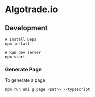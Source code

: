 # Algotrade.io

## Development

```
# Install Deps
npm install

# Run dev server
npm start
```

### Generate Page

To generate a page

```
npm run umi g page <path> --typescript
```

<!--
Amplify auth thoughts
install amplify cli
make sure aws creds are set as env vars
put appIds in gh secrets
write script for `amplify pull --appId "${APP_ID}" --envName "${ENV}"`
add this to npm scripts and ci steps
-->
